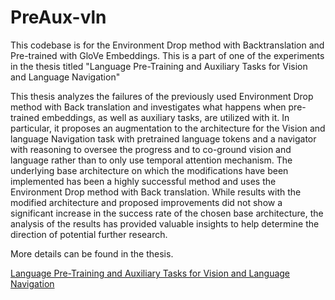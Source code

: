 # PreAux-vln

<p>This codebase is for the Environment Drop method with Backtranslation and Pre-trained with GloVe Embeddings. This is a part of one of the experiments in the thesis titled "Language Pre-Training and Auxiliary Tasks for Vision 
and Language Navigation"</p>
<p> This thesis analyzes the failures of the previously used Environment Drop method with Back translation and investigates what happens when pre-trained embeddings, as well as auxiliary tasks, are utilized with it. In particular, it proposes an augmentation to the architecture for the Vision and language Navigation task with pretrained language tokens and a navigator with reasoning to oversee the progress and to co-ground vision and language rather than to only use temporal attention mechanism. The underlying base architecture on which the modifications have been implemented has been a highly successful method and uses the Environment Drop method with Back translation. While results with the modified architecture and proposed improvements did not show a significant increase in the success rate of the chosen base architecture, the analysis of the results has provided valuable insights to help determine the direction of potential further research. <p>


<p>More details can be found in the thesis.</p>
  
[Language Pre-Training and Auxiliary Tasks for Vision and Language Navigation](https://rc.library.uta.edu/uta-ir/handle/10106/30243 "Thesis documentation")
